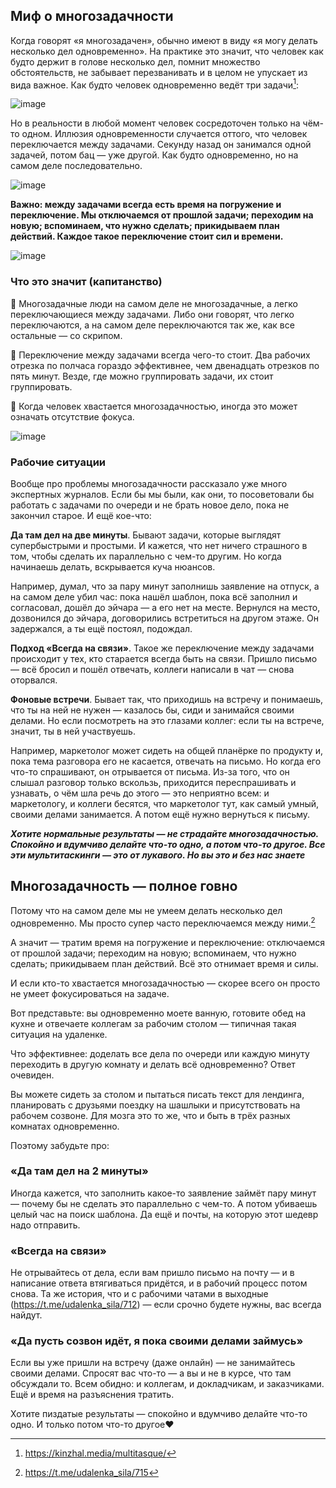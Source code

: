 ## Миф о многозадачности
Когда говорят «я многозадачен», обычно имеют в виду «я могу делать несколько дел одновременно». На практике это значит, что человек как будто держит в голове несколько дел, помнит множество обстоятельств, не забывает перезванивать и в целом не упускает из вида важное. Как будто человек одновременно ведёт три задачи[^1]:

![image](https://user-images.githubusercontent.com/87380272/172674114-c215691e-bd80-4c44-a63f-58538c0159a5.png)

Но в реальности в любой момент человек сосредоточен только на чём-то одном. Иллюзия одновременности случается оттого, что человек переключается между задачами. Секунду назад он занимался одной задачей, потом бац — уже другой. Как будто одновременно, но на самом деле последовательно.

![image](https://user-images.githubusercontent.com/87380272/172674140-f80c49f2-78a3-47f6-95ce-15d57eabcb62.png)

**Важно: между задачами всегда есть время на погружение и переключение. Мы отключаемся от прошлой задачи; переходим на новую; вспоминаем, что нужно сделать; прикидываем план действий. Каждое такое переключение стоит сил и времени.**

![image](https://user-images.githubusercontent.com/87380272/172674168-447654e0-1ccb-4a18-810d-f9132d0abba6.png)

### Что это значит (капитанство)
🤔 Многозадачные люди на самом деле не многозадачные, а легко переключающиеся между задачами. Либо они говорят, что легко переключаются, а на самом деле переключаются так же, как все остальные — со скрипом.

🤔 Переключение между задачами всегда чего-то стоит. Два рабочих отрезка по полчаса гораздо эффективнее, чем двенадцать отрезков по пять минут. Везде, где можно группировать задачи, их стоит группировать.

🤔 Когда человек хвастается многозадачностью, иногда это может означать отсутствие фокуса.

![image](https://user-images.githubusercontent.com/87380272/172674320-f2419c29-eece-4c71-a9d0-167c18749dce.png)

### Рабочие ситуации
Вообще про проблемы многозадачности рассказало уже много экспертных журналов. Если бы мы были, как они, то посоветовали бы работать с задачами по очереди и не брать новое дело, пока не закончил старое. И ещё кое-что:

**Да там дел на две минуты**. Бывают задачи, которые выглядят супербыстрыми и простыми. И кажется, что нет ничего страшного в том, чтобы сделать их параллельно с чем-то другим. Но когда начинаешь делать, вскрывается куча нюансов.

Например, думал, что за пару минут заполнишь заявление на отпуск, а на самом деле убил час: пока нашёл шаблон, пока всё заполнил и согласовал, дошёл до эйчара — а его нет на месте. Вернулся на место, дозвонился до эйчара, договорились встретиться на другом этаже. Он задержался, а ты ещё постоял, подождал.

**Подход «Всегда на связи»**. Такое же переключение между задачами происходит у тех, кто старается всегда быть на связи. Пришло письмо — всё бросил и пошёл отвечать, коллеги написали в чат — снова оторвался.

**Фоновые встречи**. Бывает так, что приходишь на встречу и понимаешь, что ты на ней не нужен — казалось бы, сиди и занимайся своими делами. Но если посмотреть на это глазами коллег: если ты на встрече, значит, ты в ней участвуешь.

Например, маркетолог может сидеть на общей планёрке по продукту и, пока тема разговора его не касается, отвечать на письмо. Но когда его что-то спрашивают, он отрывается от письма. Из-за того, что он слышал разговор только вскользь, приходится переспрашивать и узнавать, о чём шла речь до этого — это неприятно всем: и маркетологу, и коллеги бесятся, что маркетолог тут, как самый умный, своими делами занимается. А потом ещё нужно вернуться к письму.

***Хотите нормальные результаты — не страдайте многозадачностью. Спокойно и вдумчиво делайте что-то одно, а потом что-то другое. Все эти мультитаскинги — это от лукавого. Но вы это и без нас знаете***

[^1]: https://kinzhal.media/multitasque/

## Многозадачность — полное говно 
Потому что на самом деле мы не умеем делать несколько дел одновременно. Мы просто супер часто переключаемся между ними.[^2]

А значит — тратим время на погружение и переключение: отключаемся от прошлой задачи; переходим на новую; вспоминаем, что нужно сделать; прикидываем план действий. Всё это отнимает время и силы.

И если кто-то хвастается многозадачностью — скорее всего он просто не умеет фокусироваться на задаче.

Вот представьте: вы одновременно моете ванную, готовите обед на кухне и отвечаете коллегам за рабочим столом — типичная такая ситуация на удаленке. 

Что эффективнее: доделать все дела по очереди или каждую минуту переходить в другую комнату и делать всё одновременно? Ответ очевиден.

Вы можете сидеть за столом и пытаться писать текст для лендинга, планировать с друзьями поездку на шашлыки и присутствовать на рабочем созвоне. Для мозга это то же, что и быть в трёх разных комнатах одновременно.

Поэтому забудьте про:

### «Да там дел на 2 минуты»
Иногда кажется, что заполнить какое-то заявление займёт пару минут — почему бы не сделать это параллельно с чем-то. А потом убиваешь целый час на поиск шаблона. Да ещё и почты, на которую этот шедевр надо отправить.

### «Всегда на связи»
Не отрывайтесь от дела, если вам пришло письмо на почту — и в написание ответа втягиваться придётся, и в рабочий процесс потом снова. Та же история, что и с рабочими чатами в выходные (https://t.me/udalenka_sila/712) — если срочно будете нужны, вас всегда найдут.

### «Да пусть созвон идёт, я пока своими делами займусь»
Если вы уже пришли на встречу (даже онлайн) — не занимайтесь своими делами. Спросят вас что-то — а вы и не в курсе, что там обсуждали то. Всем обидно: и коллегам, и докладчикам, и заказчиками. Ещё и время на разъяснения тратить.

Хотите пиздатые результаты — спокойно и вдумчиво делайте что-то одно. И только потом что-то другое❤️

[^2]: https://t.me/udalenka_sila/715
